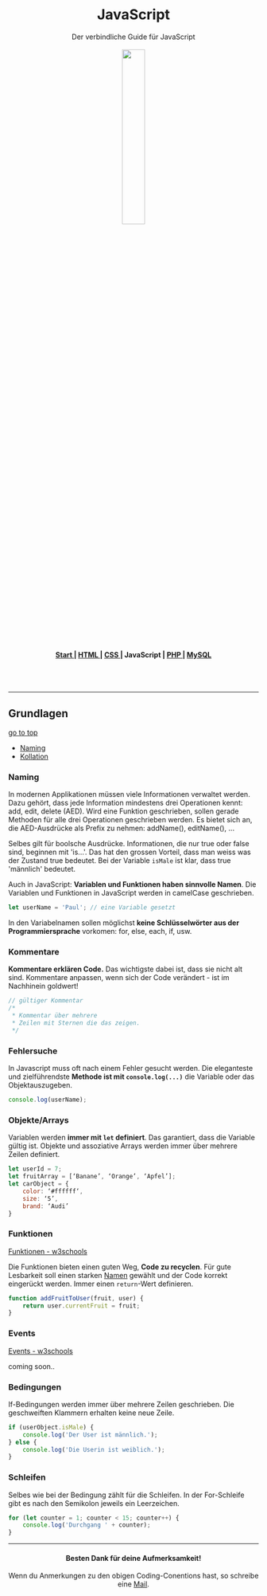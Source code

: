 <h1 align="center">JavaScript</h1>

<div align="center">Der verbindliche Guide für JavaScript</div>

<br>
<div align="center">
<img src="https://www.fhgr.ch/typo3conf/ext/sfptemplate/RootPage/Default/Resources/Public/Partials/Logo/Images/Logo.svg" width="30%">
</div>
<br>
<div align="center">
  <h4>
    <a href="../README.md">
      Start
    </a>
    <span> | </span>
    <a href="../html/HTML.md">
      HTML
    </a>
    <span> | </span>
    <a href="../css/CSS.md">
      CSS
    </a>
    <span> | </span>
    <span>
      JavaScript
    </span>
    <span> | </span>
    <a href="../php/PHP.md">
      PHP
    </a>
    <span> | </span>
    <a href="../mysql/MYSQL.md">
      MySQL
    </a>
  </h4>
</div>

<br><br>

-----

## Grundlagen

[go to top](#JavaScript)

- [Naming](#Naming)
- [Kollation](#Kollation)

### Naming

In modernen Applikationen müssen viele Informationen verwaltet werden. Dazu gehört, dass jede Information mindestens drei Operationen kennt: add, edit, delete (AED). Wird eine Funktion geschrieben, sollen gerade Methoden für alle drei Operationen geschrieben werden. Es bietet sich an, die AED-Ausdrücke als Prefix zu nehmen: addName(), editName(), ...

Selbes gilt für boolsche Ausdrücke. Informationen, die nur true oder false sind, beginnen mit 'is...'. Das hat den grossen Vorteil, dass man weiss was der Zustand true bedeutet. Bei der Variable ``isMale`` ist klar, dass true 'männlich' bedeutet.

Auch in JavaScript: **Variablen und Funktionen haben sinnvolle Namen**.
Die Variablen und Funktionen in JavaScript werden in camelCase geschrieben.

```js
let userName = 'Paul'; // eine Variable gesetzt
```

In den Variabelnamen sollen möglichst **keine Schlüsselwörter aus der Programmiersprache** vorkomen: for, else, each, if, usw.

### Kommentare

**Kommentare erklären Code.** Das wichtigste dabei ist, dass sie nicht alt sind. Kommentare anpassen, wenn sich der Code verändert - ist im Nachhinein goldwert!

```js
// gültiger Kommentar
/*
 * Kommentar über mehrere
 * Zeilen mit Sternen die das zeigen.
 */
```

### Fehlersuche

In Javascript muss oft nach einem Fehler gesucht werden. Die eleganteste und zielführendste **Methode ist mit ``console.log(...)``** die Variable oder das Objektauszugeben.

```js
console.log(userName);
```

### Objekte/Arrays

Variablen werden **immer mit ``let`` definiert**. Das garantiert, dass die Variable gültig ist. Objekte und assoziative Arrays werden immer über mehrere Zeilen definiert.

```js
let userId = 7;
let fruitArray = [‘Banane’, ‘Orange’, ‘Apfel’];
let carObject = {
    color: ‘#ffffff‘,
    size: ‘5’,
    brand: ‘Audi’
}
```

### Funktionen

[Funktionen - w3schools](https://www.w3schools.com/js/js_functions.asp)

Die Funktionen bieten einen guten Weg, **Code zu recyclen**. Für gute Lesbarkeit soll einen starken [Namen](#Grundlagen) gewählt und der Code korrekt eingerückt werden. Immer einen ``return``-Wert definieren.

```js
function addFruitToUser(fruit, user) {
    return user.currentFruit = fruit;
}
```

### Events

[Events - w3schools](https://api.jquery.com/category/events/)

coming soon..


### Bedingungen

If-Bedingungen werden immer über mehrere Zeilen geschrieben. Die geschweiften Klammern erhalten keine neue Zeile.

```js
if (userObject.isMale) {
    console.log('Der User ist männlich.');
} else {
    console.log('Die Userin ist weiblich.');
}
```

### Schleifen

Selbes wie bei der Bedingung zählt für die Schleifen. In der For-Schleife gibt es nach den Semikolon jeweils ein Leerzeichen.

```js
for (let counter = 1; counter < 15; counter++) {
    console.log('Durchgang ' + counter);
}
```

----

<div align="center">
  <h4>Besten Dank für deine Aufmerksamkeit!</h4>
  
  Wenn du Anmerkungen zu den obigen Coding-Conentions hast, so schreibe eine [Mail](mailto:samuel.rhyner@fhgr.ch).
</div>
